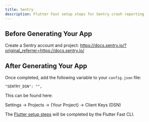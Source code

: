 ```yaml
---
title: Sentry
description: Flutter Fast setup steps for Sentry crash reporting
---
```

## Before Generating Your App
Create a Sentry account and project: https://docs.sentry.io/?original_referrer=https://docs.sentry.io/

## After Generating Your App
Once completed, add the following variable to your `config.json` file:
```
"SENTRY_DSN": "",
```
This can be found here:

Settings -> Projects -> {Your Project} -> Client Keys (DSN)

The [Flutter setup steps](https://docs.sentry.io/platforms/flutter/) will be completed by the Flutter Fast CLI.